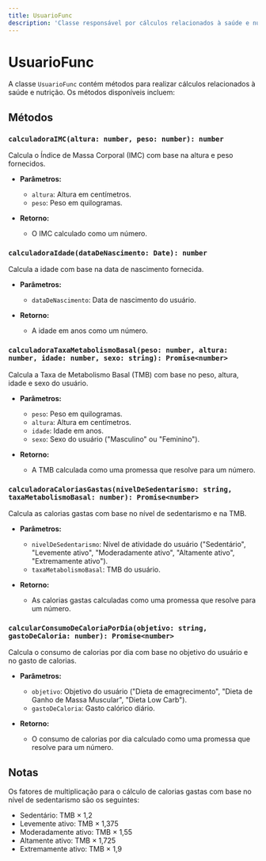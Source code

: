 ```yaml
---
title: UsuarioFunc
description: 'Classe responsável por cálculos relacionados à saúde e nutrição, incluindo IMC, idade, taxa de metabolismo basal e consumo de calorias.'
---
```


# UsuarioFunc

A classe `UsuarioFunc` contém métodos para realizar cálculos relacionados à saúde e nutrição. Os métodos disponíveis incluem:

## Métodos

### `calculadoraIMC(altura: number, peso: number): number`

Calcula o Índice de Massa Corporal (IMC) com base na altura e peso fornecidos.

- **Parâmetros:**
  - `altura`: Altura em centímetros.
  - `peso`: Peso em quilogramas.
  
- **Retorno:** 
  - O IMC calculado como um número.

### `calculadoraIdade(dataDeNascimento: Date): number`

Calcula a idade com base na data de nascimento fornecida.

- **Parâmetros:**
  - `dataDeNascimento`: Data de nascimento do usuário.
  
- **Retorno:** 
  - A idade em anos como um número.

### `calculadoraTaxaMetabolismoBasal(peso: number, altura: number, idade: number, sexo: string): Promise<number>`

Calcula a Taxa de Metabolismo Basal (TMB) com base no peso, altura, idade e sexo do usuário.

- **Parâmetros:**
  - `peso`: Peso em quilogramas.
  - `altura`: Altura em centímetros.
  - `idade`: Idade em anos.
  - `sexo`: Sexo do usuário ("Masculino" ou "Feminino").
  
- **Retorno:** 
  - A TMB calculada como uma promessa que resolve para um número.

### `calculadoraCaloriasGastas(nivelDeSedentarismo: string, taxaMetabolismoBasal: number): Promise<number>`

Calcula as calorias gastas com base no nível de sedentarismo e na TMB.

- **Parâmetros:**
  - `nivelDeSedentarismo`: Nível de atividade do usuário ("Sedentário", "Levemente ativo", "Moderadamente ativo", "Altamente ativo", "Extremamente ativo").
  - `taxaMetabolismoBasal`: TMB do usuário.
  
- **Retorno:** 
  - As calorias gastas calculadas como uma promessa que resolve para um número.

### `calcularConsumoDeCaloriaPorDia(objetivo: string, gastoDeCaloria: number): Promise<number>`

Calcula o consumo de calorias por dia com base no objetivo do usuário e no gasto de calorias.

- **Parâmetros:**
  - `objetivo`: Objetivo do usuário ("Dieta de emagrecimento", "Dieta de Ganho de Massa Muscular", "Dieta Low Carb").
  - `gastoDeCaloria`: Gasto calórico diário.
  
- **Retorno:** 
  - O consumo de calorias por dia calculado como uma promessa que resolve para um número.

## Notas

Os fatores de multiplicação para o cálculo de calorias gastas com base no nível de sedentarismo são os seguintes:

- Sedentário: TMB × 1,2
- Levemente ativo: TMB × 1,375
- Moderadamente ativo: TMB × 1,55
- Altamente ativo: TMB × 1,725
- Extremamente ativo: TMB × 1,9